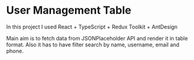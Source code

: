 
# User Management Table

In this project I used React + TypeScript + Redux Toolkit + AntDesign

Main aim is to fetch data from JSONPlaceholder API and render it in table format. Also it has to have filter search by name, username, email and phone.